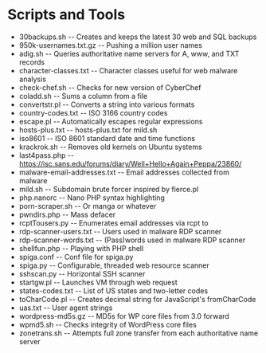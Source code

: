 # Scripts and Tools

- 30backups.sh -- Creates and keeps the latest 30 web and SQL backups
- 950k-usernames.txt.gz -- Pushing a million user names
- adig.sh -- Queries authoritative name servers for A, www, and TXT records
- character-classes.txt -- Character classes useful for web malware analysis
- check-chef.sh -- Checks for new version of CyberChef
- coladd.sh -- Sums a column from a file
- convertstr.pl -- Converts a string into various formats
- country-codes.txt -- ISO 3166 country codes
- escape.pl -- Automatically escapes regular expressions
- hosts-plus.txt -- hosts-plus.txt for mild.sh
- iso8601 -- ISO 8601 standard date and time functions
- krackrok.sh -- Removes old kernels on Ubuntu systems
- last4pass.php -- https://isc.sans.edu/forums/diary/Well+Hello+Again+Peppa/23860/
- malware-email-addresses.txt -- Email addresses collected from malware
- mild.sh -- Subdomain brute forcer inspired by fierce.pl
- php.nanorc -- Nano PHP syntax highlighting
- porn-scraper.sh -- Or manga or whatever
- pwndirs.php -- Mass defacer
- rcptTousers.py -- Enumerates email addresses via rcpt to
- rdp-scanner-users.txt -- Users used in malware RDP scanner
- rdp-scanner-words.txt -- (Pass)words used in malware RDP scanner
- shellfun.php -- Playing with PHP shell
- spiga.conf -- Conf file for spiga.py
- spiga.py -- Configurable, threaded web resource scanner
- sshscan.py -- Horizontal SSH scanner
- startgw.pl -- Launches VM through web request
- states-codes.txt -- List of US states and two-letter codes
- toCharCode.pl -- Creates decimal string for JavaScript's fromCharCode
- uas.txt -- User agent strings
- wordpress-md5s.gz -- MD5s for WP core files from 3.0 forward
- wpmd5.sh -- Checks integrity of WordPress core files
- zonetrans.sh -- Attempts full zone transfer from each authoritative name server

